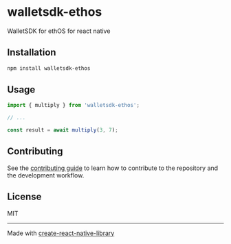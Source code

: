 # walletsdk-ethos

WalletSDK for ethOS for react native

## Installation

```sh
npm install walletsdk-ethos
```

## Usage

```js
import { multiply } from 'walletsdk-ethos';

// ...

const result = await multiply(3, 7);
```

## Contributing

See the [contributing guide](CONTRIBUTING.md) to learn how to contribute to the repository and the development workflow.

## License

MIT

---

Made with [create-react-native-library](https://github.com/callstack/react-native-builder-bob)
